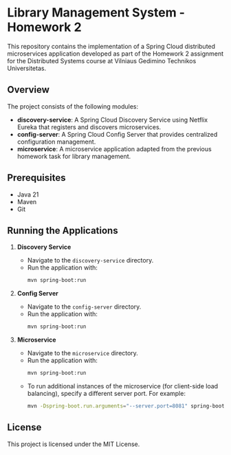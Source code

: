 # Library Management System - Homework 2

This repository contains the implementation of a Spring Cloud distributed microservices application developed as part of the Homework 2 assignment for the Distributed Systems course at Vilniaus Gedimino Technikos Universitetas.

## Overview

The project consists of the following modules:

- **discovery-service**: A Spring Cloud Discovery Service using Netflix Eureka that registers and discovers microservices.
- **config-server**: A Spring Cloud Config Server that provides centralized configuration management.
- **microservice**: A microservice application adapted from the previous homework task for library management.

## Prerequisites

- Java 21
- Maven
- Git

## Running the Applications

1. **Discovery Service**
    - Navigate to the `discovery-service` directory.
    - Run the application with:
      ```bash
      mvn spring-boot:run
      ```

2. **Config Server**
    - Navigate to the `config-server` directory.
    - Run the application with:
      ```bash
      mvn spring-boot:run
      ```

3. **Microservice**
    - Navigate to the `microservice` directory.
    - Run the application with:
      ```bash
      mvn spring-boot:run
      ```
    - To run additional instances of the microservice (for client-side load balancing), specify a different server port. For example:
      ```bash
      mvn -Dspring-boot.run.arguments="--server.port=8081" spring-boot:run
      ```

## License

This project is licensed under the MIT License.